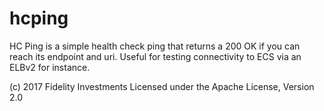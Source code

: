# hcping

HC Ping is a simple health check ping that returns a 200 OK if you 
can reach its endpoint and uri. Useful for testing connectivity to
ECS via an ELBv2 for instance.

(c) 2017 Fidelity Investments
Licensed under the Apache License, Version 2.0